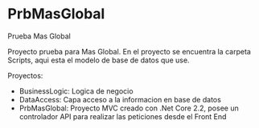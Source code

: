 # PrbMasGlobal
Prueba Mas Global

Proyecto prueba para Mas Global.
En el proyecto se encuentra la carpeta Scripts, aqui esta el modelo de base de datos que use.

Proyectos:
- BusinessLogic: Logica de negocio
- DataAccess: Capa acceso a la informacion en base de datos
- PrbMasGlobal: Proyecto MVC creado con .Net Core 2.2, posee un controlador API para realizar las peticiones desde el Front End
